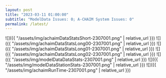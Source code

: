 ```yaml
---
layout: post
title: "2023-03-11 01:00:00"
subtitle: "ModelData Issues: 0; A-CHAIM System Issues: 0"
permalink: /latest/
---
```


![]({{ "/assets/img/achaimDataStatsShort-2307001.png" | relative_url }})
![]({{ "/assets/img/achaimDataStatsLong00-2307001.png" | relative_url }})
![]({{ "/assets/img/achaimDataStatsLong01-2307001.png" | relative_url }})
![]({{ "/assets/img/achaimDataStatsLong02-2307001.png" | relative_url }})
![]({{ "/assets/img/modelDataDataStats-2307001.png" | relative_url }})
![]({{ "/assets/img/modelDataStationStats-2307001.png" | relative_url }})
![]({{ "/assets/img/achaimRunTime-2307001.png" | relative_url }})



